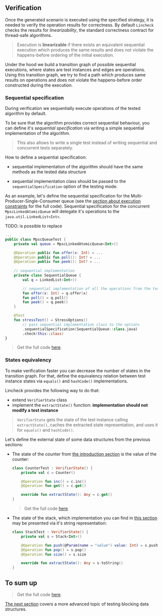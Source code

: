 ## Verification

Once the generated scenario is executed using the specified strategy, it is needed to verify the operation results for correctness.
By default `Lincheck` checks the results for _linearizability_, the standard correctness contract for thread-safe algorithms.

> Execution is **linearizable** if there exists an equivalent sequential execution which produces the same results 
> and does not violate the happens-before ordering of the initial execution.

Under the hood we build a transition graph of possible sequential executions, where states are test instances and edges are operations.
Using this transition graph, we try to find a path which produces same results on operations and does not violate 
the happens-before order constructed during the execution.

### Sequential specification

During verification we sequentially execute operations of the tested algorithm by default.

To be sure that the algorithm provides correct sequential behaviour, you can define it's _sequential specification_ 
via writing a simple sequential implementation of the algorithm.

> This also allows to write a single test instead of writing sequential and concurrent tests separately. 

How to define a sequential specification:

- sequential implementation of the algorithm should have the same methods as the tested data structure 

- sequential implementation class should be passed to the `sequentialSpecification` option of the testing mode.

As an example, let's define the sequential specification for the Multi-Producer-Single-Consumer queue (see the [section about execution constraints](constraints.md) for the full code).
Sequential specification for the concurrent `MpscLinkedAtomicQueue` will delegate it's operations to the `java.util.LinkedList<Int>`.

TODO: is possible to replace 


```kotlin
...
public class MpscQueueTest {
    private val queue = MpscLinkedAtomicQueue<Int>()

    @Operation public fun offer(x: Int) = ...
    @Operation public fun poll(): Int? = ...
    @Operation public fun peek(): Int? = ...
    
    // sequential implementation
    private class SequentialQueue {
        val q = LinkedList<Int>()

        // sequential implementation of all the operations from the test
        fun offer(x: Int) = q.offer(x)
        fun poll() = q.poll()
        fun peek() = q.peek()
    }

    @Test
    fun stressTest() = StressOptions()
        // pass sequential implementation class to the options
        .sequentialSpecification(SequentialQueue::class.java)
        .check(this::class)
}
```

> Get the full code [here](../src/jvm/test/org/jetbrains/kotlinx/lincheck/test/guide/MpscQueueTest.kt).

### States equivalency

To make verification faster you can decrease the number of states in the transition graph. For that, define 
the equivalency relation between test instance states via `equals()` and `hashCode()` implementations. 

Lincheck provides the following way to do that:

- extend `VerifierState` class 
- implement the `extractState()` function: **implementation should not modify a test instance**

>`VerifierState` gets the state of the test instance calling `extractState()`, caches the extracted state representation, and uses it for `equals()` and `hashCode()`.

Let's define the external state of some data structures from the previous sections:

- The state of the counter from [the introduction section](lincheck-test-tutorial.md) is the value of the counter:

    ```kotlin
    class CounterTest : VerifierState() {
        private val c = Counter()
    
        @Operation fun inc() = c.inc()
        @Operation fun get() = c.get()
    
        override fun extractState(): Any = c.get()
    }
    ```
  > Get the full code [here](../src/jvm/test/org/jetbrains/kotlinx/lincheck/test/guide/CounterTest.kt).
  
- The state of the stack, which implementation you can find in [this section](testing-modes.md) may be presented via 
  it's string representation:
  
    ```kotlin
    class StackTest : VerifierState() {
        private val s = Stack<Int>()
    
        @Operation fun push(@Param(name = "value") value: Int) = s.push(value)
        @Operation fun pop() = s.pop()
        @Operation fun size() = s.size
   
        override fun extractState(): Any = s.toString()
    }
    ```
  
## To sum up

>Get the full code [here](../src/jvm/test/org/jetbrains/kotlinx/lincheck/test/guide/StackTest.kt).
  
[The next section](blocking-data-structures.md) covers a more advanced topic of testing blocking data structures.